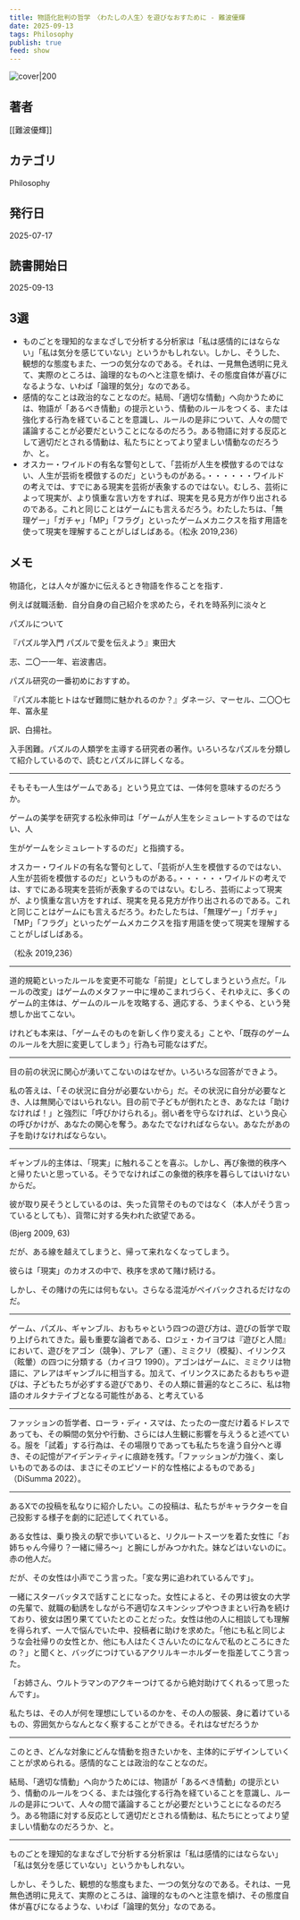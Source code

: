 ```yaml
---
title: 物語化批判の哲学　〈わたしの人生〉を遊びなおすために - 難波優輝
date: 2025-09-13
tags: Philosophy
publish: true
feed: show
---
```

![cover|200](http://books.google.com/books/content?id=T5VrEQAAQBAJ&printsec=frontcover&img=1&zoom=1&edge=curl&source=gbs_api)
## 著者
[[難波優輝]]
## カテゴリ
Philosophy
## 発行日
2025-07-17
## 読書開始日
2025-09-13

## 3選
 - ものごとを理知的なまなざしで分析する分析家は「私は感情的にはならない」「私は気分を感じていない」というかもしれない。しかし、そうした、観想的な態度もまた、一つの気分なのである。それは、一見無色透明に見えて、実際のところは、論理的なものへと注意を傾け、その態度自体が喜びになるような、いわば「論理的気分」なのである。
 - 感情的なことは政治的なことなのだ。結局、「適切な情動」へ向かうためには、物語が「あるべき情動」の提示という、情動のルールをつくる、または強化する行為を経ていることを意識し、ルールの是非について、人々の間で議論することが必要だということになるのだろう。ある物語に対する反応として適切だとされる情動は、私たちにとってより望ましい情動なのだろうか、と。
 - オスカー・ワイルドの有名な警句として、「芸術が人生を模倣するのではない、人生が芸術を模倣するのだ」というものがある。・・・・・・ワイルドの考えでは、すでにある現実を芸術が表象するのではない。むしろ、芸術によって現実が、より慎重な言い方をすれば、現実を見る見方が作り出されるのである。これと同じことはゲームにも言えるだろう。わたしたちは、「無理ゲー」「ガチャ」「MP」「フラグ」といったゲームメカニクスを指す用語を使って現実を理解することがしばしばある。（松永 2019,236）

## メモ
物語化，とは人々が誰かに伝えるとき物語を作ることを指す．

例えば就職活動．自分自身の自己紹介を求めたら，それを時系列に淡々と






パズルについて

『パズル学入門 パズルで愛を伝えよう』東田大

志、二〇一一年、岩波書店。

パズル研究の一番初めにおすすめ。

『パズル本能ヒトはなぜ難問に魅かれるのか？』ダネージ、マーセル、二〇〇七年、冨永星

訳、白揚社。

入手困難。パズルの人類学を主導する研究者の著作。いろいろなパズルを分類して紹介しているので、読むとパズルに詳しくなる。


----

そもそも一人生はゲームである」という見立ては、一体何を意味するのだろうか。

ゲームの美学を研究する松永伸司は「ゲームが人生をシミュレートするのではない、人

生がゲームをシミュレートするのだ」と指摘する。

オスカー・ワイルドの有名な警句として、「芸術が人生を模倣するのではない、人生が芸術を模倣するのだ」というものがある。・・・・・・ワイルドの考えでは、すでにある現実を芸術が表象するのではない。むしろ、芸術によって現実が、より慎重な言い方をすれば、現実を見る見方が作り出されるのである。これと同じことはゲームにも言えるだろう。わたしたちは、「無理ゲー」「ガチャ」「MP」「フラグ」といったゲームメカニクスを指す用語を使って現実を理解することがしばしばある。

（松永 2019,236）



----


道的規範といったルールを変更不可能な「前提」としてしまうという点だ。「ルールの改変」はゲームのメタファー中に埋めこまれづらく、それゆえに、多くのゲーム的主体は、ゲームのルールを攻略する、適応する、うまくやる、という発想しか出てこない。

けれども本来は、「ゲームそのものを新しく作り変える」ことや、「既存のゲームのルールを大胆に変更してしまう」行為も可能なはずだ。


----

目の前の状況に関心が湧いてこないのはなぜか。いろいろな回答ができよう。

私の答えは、「その状況に自分が必要ないから」だ。その状況に自分が必要なとき、人は無関心ではいられない。目の前で子どもが倒れたとき、あなたは「助けなければ！」と強烈に「呼びかけられる」。弱い者を守らなければ、という良心の呼びかけが、あなたの関心を奪う。あなたでなければならない。あなたがあの子を助けなければならない。


---

ギャンブル的主体は、「現実」に触れることを喜ぶ。しかし、再び象徴的秩序へと帰りたいと思っている。そうでなければこの象徴的秩序を暮らしてはいけないからだ。

彼が取り戻そうとしているのは、失った貨幣そのものではなく（本人がそう言っているとしても）、貨幣に対する失われた欲望である。

(Bjerg 2009, 63)

だが、ある線を越えてしまうと、帰って来れなくなってしまう。

彼らは「現実」のカオスの中で、秩序を求めて賭け続ける。

しかし、その賭けの先には何もない。さらなる混沌がペイバックされるだけなのだ。


----


ゲーム、パズル、ギャンブル、おもちゃという四つの遊び方は、遊びの哲学で取り上げられてきた。最も重要な論者である、ロジェ・カイヨワは『遊びと人間』において、遊びをアゴン（競争）、アレア（運）、ミミクリ（模擬）、イリンクス（眩暈）の四つに分類する（カイヨワ 1990）。アゴンはゲームに、ミミクリは物語に、アレアはギャンブルに相当する。加えて、イリンクスにあたるおもちゃ遊びは、子どもたちが必ずする遊びであり、その人類に普遍的なところに、私は物語のオルタナテイブとなる可能性がある、と考えている



----

ファッションの哲学者、ローラ・ディ・スマは、たったの一度だけ着るドレスであっても、その瞬間の気分や行動、さらには人生観に影響を与えうると述べている。服を「試着」する行為は、その場限りであっても私たちを違う自分へと導き、その記憶がアイデンティティに痕跡を残す。「ファッションが力強く、楽しいものであるのは、まさにそのエピソード的な性格によるものである」（DiSumma 2022）。


---


あるXでの投稿を私なりに紹介したい。この投稿は、私たちがキャラクターを自己投影する様子を劇的に記述してくれている。

ある女性は、乗り換えの駅で歩いていると、リクルートスーツを着た女性に「お姉ちゃん今帰り？一緒に帰ろ～」と腕にしがみつかれた。妹などはいないのに。赤の他人だ。

だが、その女性は小声でこう言った。「変な男に追われているんです」。

一緒にスターバッタスで話すことになった。女性によると、その男は彼女の大学の先輩で、就職の勧誘をしながら不適切なスキンシップやつきまとい行為を続けており、彼女は困り果てていたとのことだった。女性は他の人に相談しても理解を得られず、一人で悩んでいた中、投稿者に助けを求めた。「他にも私と同じような会社帰りの女性とか、他にも人はたくさんいたのになんで私のところにきたの？」と聞くと、バッグにつけているアクリルキーホルダーを指差してこう言った。

「お姉さん、ウルトラマンのアクキーつけてるから絶対助けてくれるって思ったんです」。

私たちは、その人が何を理想にしているのかを、その人の服装、身に着けているもの、雰囲気からなんとなく察することができる。それはなぜだろうか


---

このとき、どんな対象にどんな情動を抱きたいかを、主体的にデザインしていくことが求められる。感情的なことは政治的なことなのだ。

結局、「適切な情動」へ向かうためには、物語が「あるべき情動」の提示という、情動のルールをつくる、または強化する行為を経ていることを意識し、ルールの是非について、人々の間で議論することが必要だということになるのだろう。ある物語に対する反応として適切だとされる情動は、私たちにとってより望ましい情動なのだろうか、と。


---

ものごとを理知的なまなざしで分析する分析家は「私は感情的にはならない」「私は気分を感じていない」というかもしれない。

しかし、そうした、観想的な態度もまた、一つの気分なのである。それは、一見無色透明に見えて、実際のところは、論理的なものへと注意を傾け、その態度自体が喜びになるような、いわば「論理的気分」なのである。